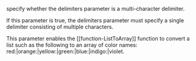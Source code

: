 specify whether the delimiters parameter is a multi-character delimiter.

If this parameter is true, the delimiters parameter must specify a single delimiter consisting of multiple characters.

This parameter enables the [[function-ListToArray]] function to convert a list such as the following to an array of color names: red:|orange:|yellow:|green:|blue:|indigo:|violet.
